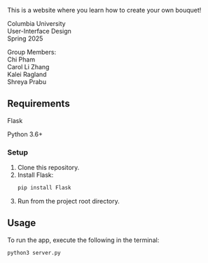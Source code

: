 This is a website where you learn how to create your own bouquet!

Columbia University  
User-Interface Design  
Spring 2025  

Group Members:  
Chi Pham  
Carol Li Zhang  
Kalei Ragland  
Shreya Prabu  

## Requirements
Flask

Python 3.6+

### Setup
1. Clone this repository.
2. Install Flask:
   ```bash
   pip install Flask
   ```
3. Run from the project root directory.
   
## Usage
To run the app, execute the following in the terminal:

```
python3 server.py
```
